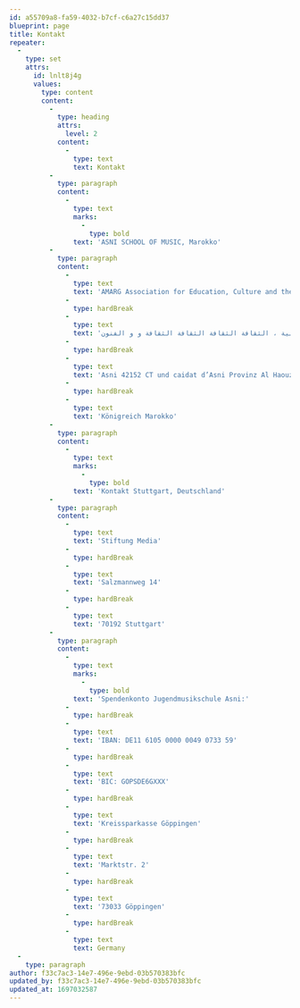 ```yaml
---
id: a55709a8-fa59-4032-b7cf-c6a27c15dd37
blueprint: page
title: Kontakt
repeater:
  -
    type: set
    attrs:
      id: lnlt8j4g
      values:
        type: content
        content:
          -
            type: heading
            attrs:
              level: 2
            content:
              -
                type: text
                text: Kontakt
          -
            type: paragraph
            content:
              -
                type: text
                marks:
                  -
                    type: bold
                text: 'ASNI SCHOOL OF MUSIC, Marokko'
          -
            type: paragraph
            content:
              -
                type: text
                text: 'AMARG Association for Education, Culture and the Arts'
              -
                type: hardBreak
              -
                type: text
                text: 'جمعية أمارك للتربية للتربية للتربية ، الثقافة الثقافة الثقافة الثقافة و و الفنون'
              -
                type: hardBreak
              -
                type: text
                text: 'Asni 42152 CT und caidat d’Asni Provinz Al Haouz'
              -
                type: hardBreak
              -
                type: text
                text: 'Königreich Marokko'
          -
            type: paragraph
            content:
              -
                type: text
                marks:
                  -
                    type: bold
                text: 'Kontakt Stuttgart, Deutschland'
          -
            type: paragraph
            content:
              -
                type: text
                text: 'Stiftung Media'
              -
                type: hardBreak
              -
                type: text
                text: 'Salzmannweg 14'
              -
                type: hardBreak
              -
                type: text
                text: '70192 Stuttgart'
          -
            type: paragraph
            content:
              -
                type: text
                marks:
                  -
                    type: bold
                text: 'Spendenkonto Jugendmusikschule Asni:'
              -
                type: hardBreak
              -
                type: text
                text: 'IBAN: DE11 6105 0000 0049 0733 59'
              -
                type: hardBreak
              -
                type: text
                text: 'BIC: GOPSDE6GXXX'
              -
                type: hardBreak
              -
                type: text
                text: 'Kreissparkasse Göppingen'
              -
                type: hardBreak
              -
                type: text
                text: 'Marktstr. 2'
              -
                type: hardBreak
              -
                type: text
                text: '73033 Göppingen'
              -
                type: hardBreak
              -
                type: text
                text: Germany
  -
    type: paragraph
author: f33c7ac3-14e7-496e-9ebd-03b570383bfc
updated_by: f33c7ac3-14e7-496e-9ebd-03b570383bfc
updated_at: 1697032587
---
```

